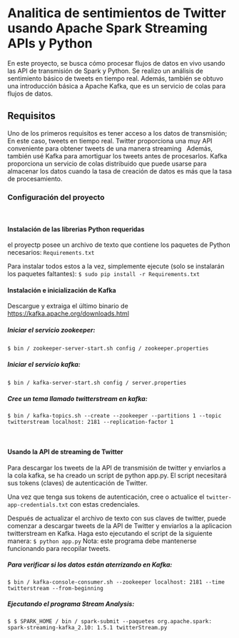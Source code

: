 # Analitica de sentimientos de Twitter  usando Apache Spark Streaming APIs y Python

En este proyecto, se busca cómo procesar flujos de datos en vivo usando las API de transmisión de Spark y Python. Se realizo un análisis de sentimiento básico de tweets en tiempo real. Además, también se obtuvo una introducción básica a Apache Kafka, que es un servicio de colas para flujos de datos.

## Requisitos
Uno de los primeros requisitos es tener acceso a los datos de transmisión; En este caso, tweets en tiempo real. Twitter proporciona una muy
API conveniente para obtener tweets de una manera streaming
 
Además, también usé Kafka para amortiguar los tweets antes de procesarlos. Kafka proporciona un servicio de colas distribuido que puede usarse para almacenar los datos cuando la tasa de creación de datos es más que la tasa de procesamiento. 

### Configuración del proyecto
 
#### Instalación de las librerias Python requeridas
el proyectp posee  un archivo de texto que contiene los paquetes de Python necesarios: `Requirements.txt`

Para instalar todos estos a la vez, simplemente ejecute (solo se instalarán los paquetes faltantes):
`$ sudo pip install -r Requirements.txt`
 
#### Instalación e inicialización de Kafka
Descargue y extraiga el último binario de https://kafka.apache.org/downloads.html

##### Iniciar el servicio zookeeper:
`$ bin / zookeeper-server-start.sh config / zookeeper.properties`
 
##### Iniciar el servicio kafka:
`$ bin / kafka-server-start.sh config / server.properties`
 
##### Cree un tema llamado twitterstream en kafka:
`$ bin / kafka-topics.sh --create --zookeeper --partitions 1 --topic twitterstream localhost: 2181 --replication-factor 1`

 
#### Usando la API de streaming de Twitter
Para descargar los tweets de la API de transmisión de twitter y enviarlos a la cola kafka, se ha creado un script de python
app.py. El script necesitará sus tokens (claves) de autenticación de Twitter.

Una vez que tenga sus tokens de autenticación, cree o actualice el `twitter-app-credentials.txt` con estas credenciales.

Después de actualizar el archivo de texto con sus claves de twitter, puede comenzar a descargar tweets de la API de Twitter y enviarlos a la aplicacion twitterstream en Kafka. Haga esto ejecutando el script de la siguiente manera:
`$ python app.py`
Nota: este programa debe mantenerse funcionando para recopilar tweets.
 
##### Para verificar si los datos están aterrizando en Kafka:
`$ bin / kafka-console-consumer.sh --zookeeper localhost: 2181 --time twitterstream --from-beginning`

##### Ejecutando el programa Stream Analysis:
`$ $ SPARK_HOME / bin / spark-submit --paquetes org.apache.spark: spark-streaming-kafka_2.10: 1.5.1 twitterStream.py`
